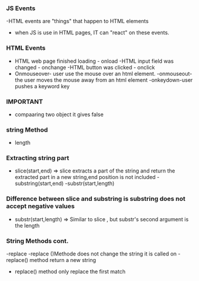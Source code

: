 ### JS Events



-HTML events are "things" that happen to HTML elements
- when JS is use in HTML pages, IT can "react" on these events.


### HTML Events
- HTML web page finished loading - onload
-HTML input field was changed - onchange
-HTML button was clicked - onclick
- Onmouseover- user use the mouse over an html element. 
-onmouseout-the user  moves the mouse away from an html element
-onkeydown-user pushes a keyword key
### IMPORTANT 
- compaaring two object it gives false
### string Method
- length
### Extracting string part
- slice(start,end) => slice  extracts  a part of the string and return the extracted part in a new string,end position is not included
-substring(start,end)
-substr(start,length)
### Difference between slice and substring is substring does not accept negative values
- substr(start,length) => Similar to slice , but substr's second argument is the length
### String Methods cont.
-replace
-replace ()Methode does not  change the string it is  called on
-replace() method return a new string 
- replace() method only replace the first match